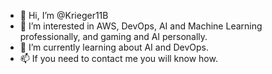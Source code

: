 - 👋 Hi, I’m @Krieger11B
- 👀 I’m interested in AWS, DevOps, AI and Machine Learning professionally, and gaming and AI personally.
- 🌱 I’m currently learning about AI and DevOps.
- 📫 If you need to contact me you will know how.

<!---
Krieger11B/Krieger11B is a ✨ special ✨ repository because its `README.md` (this file) appears on your GitHub profile.
You can click the Preview link to take a look at your changes.
--->
